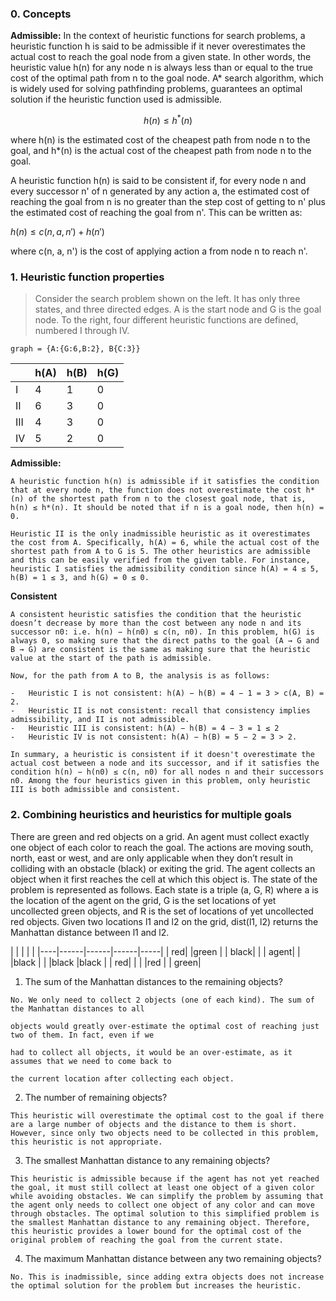 ### 0. Concepts

**Admissible:**
In the context of heuristic functions for search problems, a heuristic function h is said to be admissible if it never overestimates the actual cost to reach the goal node from a given state. In other words, the heuristic value h(n) for any node n is always less than or equal to the true cost of the optimal path from n to the goal node. A* search algorithm, which is widely used for solving pathfinding problems, guarantees an optimal solution if the heuristic function used is admissible.

$$h(n) \leq h^{*}(n)$$

where h(n) is the estimated cost of the cheapest path from node n to the goal, and h*(n) is the actual cost of the cheapest path from node n to the goal.

A heuristic function h(n) is said to be consistent if, for every node n and every successor n' of n generated by any action a, the estimated cost of reaching the goal from n is no greater than the step cost of getting to n' plus the estimated cost of reaching the goal from n'. This can be written as:

$h(n) \leq c(n, a, n') + h(n')$

where c(n, a, n') is the cost of applying action a from node n to reach n'.


### 1. Heuristic function properties
> Consider the search problem shown on the left. It has only three states, and three directed edges. A is the start node and G is the goal node. To the right, four different heuristic functions are defined, numbered I through IV.

```
graph = {A:{G:6,B:2}, B{C:3}}
```

|    | h(A) | h(B) | h(G) |
|----|------|------|------|
| I  | 4    | 1    | 0    |
| II | 6    | 3    | 0    |
| III| 4    | 3    | 0    |
| IV | 5    | 2    | 0    |


**Admissible:**
```
A heuristic function h(n) is admissible if it satisfies the condition that at every node n, the function does not overestimate the cost h*(n) of the shortest path from n to the closest goal node, that is, h(n) ≤ h*(n). It should be noted that if n is a goal node, then h(n) = 0.

Heuristic II is the only inadmissible heuristic as it overestimates the cost from A. Specifically, h(A) = 6, while the actual cost of the shortest path from A to G is 5. The other heuristics are admissible and this can be easily verified from the given table. For instance, heuristic I satisfies the admissibility condition since h(A) = 4 ≤ 5, h(B) = 1 ≤ 3, and h(G) = 0 ≤ 0.
```

**Consistent**
```
A consistent heuristic satisfies the condition that the heuristic doesn’t decrease by more than the cost between any node n and its successor n0: i.e. h(n) − h(n0) ≤ c(n, n0). In this problem, h(G) is always 0, so making sure that the direct paths to the goal (A → G and B → G) are consistent is the same as making sure that the heuristic value at the start of the path is admissible.

Now, for the path from A to B, the analysis is as follows:

-   Heuristic I is not consistent: h(A) − h(B) = 4 − 1 = 3 > c(A, B) = 2.
-   Heuristic II is not consistent: recall that consistency implies admissibility, and II is not admissible.
-   Heuristic III is consistent: h(A) − h(B) = 4 − 3 = 1 ≤ 2
-   Heuristic IV is not consistent: h(A) − h(B) = 5 − 2 = 3 > 2.

In summary, a heuristic is consistent if it doesn't overestimate the actual cost between a node and its successor, and if it satisfies the condition h(n) − h(n0) ≤ c(n, n0) for all nodes n and their successors n0. Among the four heuristics given in this problem, only heuristic III is both admissible and consistent.
```

### 2. Combining heuristics and heuristics for multiple goals

There are green and red objects on a grid. An agent must collect exactly one object of each color to reach the goal. The actions are moving south, north, east or west, and are only applicable when they don’t result in colliding with an obstacle (black) or exiting the grid. The agent collects an object when it first reaches the cell at which this object is. The state of the problem is represented as follows. Each state is a triple (a, G, R) where a is the location of the agent on the grid, G is the set locations of yet uncollected green objects, and R is the set of locations of yet uncollected red objects. Given two locations l1 and l2 on the grid, dist(l1, l2) returns the Manhattan distance between l1 and l2.


|    |  |  |  |
|----|------|------|------|-----|
| red| |green | | black|
| | agent| | |black |
| |black |black | | red|
| | |red | | green|

1. The sum of the Manhattan distances to the remaining objects?
```
No. We only need to collect 2 objects (one of each kind). The sum of the Manhattan distances to all

objects would greatly over-estimate the optimal cost of reaching just two of them. In fact, even if we

had to collect all objects, it would be an over-estimate, as it assumes that we need to come back to

the current location after collecting each object.
```

2. The number of remaining objects?
```
This heuristic will overestimate the optimal cost to the goal if there are a large number of objects and the distance to them is short. However, since only two objects need to be collected in this problem, this heuristic is not appropriate.
```


3. The smallest Manhattan distance to any remaining objects?
```
This heuristic is admissible because if the agent has not yet reached the goal, it must still collect at least one object of a given color while avoiding obstacles. We can simplify the problem by assuming that the agent only needs to collect one object of any color and can move through obstacles. The optimal solution to this simplified problem is the smallest Manhattan distance to any remaining object. Therefore, this heuristic provides a lower bound for the optimal cost of the original problem of reaching the goal from the current state.
```

4. The maximum Manhattan distance between any two remaining objects?
```
No. This is inadmissible, since adding extra objects does not increase the optimal solution for the problem but increases the heuristic.
```


